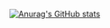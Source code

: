 [![Anurag's GitHub stats](https://github-readme-stats.vercel.app/api?username=KentaKato&count_private=true&show_icons=true)](https://github.com/anuraghazra/github-readme-stats)
